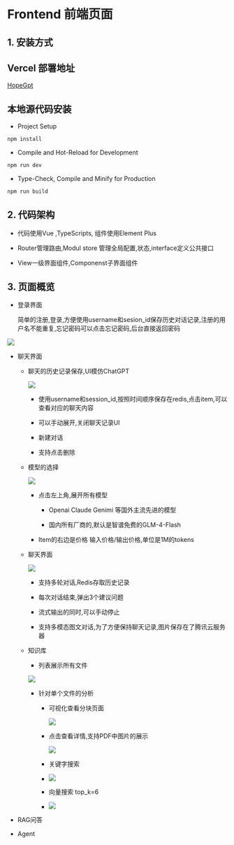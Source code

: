 # Frontend 前端页面

## 1. 安装方式

## Vercel 部署地址

[HopeGpt](https://chat.icehopeflow.cn/home)

## 本地源代码安装

- Project Setup

```sh
npm install
```

- Compile and Hot-Reload for Development

```sh
npm run dev
```

- Type-Check, Compile and Minify for Production

```sh
npm run build
```

## 2. 代码架构

- 代码使用Vue ,TypeScripts, 组件使用Element Plus

- Router管理路由,Modul store 管理全局配置,状态,interface定义公共接口

- View一级界面组件,Componenst子界面组件

## 3. 页面概览

- 登录界面

  简单的注册,登录,方便使用username和sesion_id保存历史对话记录,注册的用户名不能重复,忘记密码可以点击忘记密码,后台直接返回密码

![](C:\Users\iceHope\Desktop\login.png)

- 聊天界面
  
  - 聊天的历史记录保存,UI模仿ChatGPT
    
    ![](C:\Users\iceHope\AppData\Roaming\marktext\images\2024-09-14-09-34-25-image.png)
    
    - 使用username和session_id,按照时间顺序保存在redis,点击item,可以查看对应的聊天内容
    
    - 可以手动展开,关闭聊天记录UI
    
    - 新建对话
    
    - 支持点击删除
  
  - 模型的选择
    
    ![](C:\Users\iceHope\AppData\Roaming\marktext\images\2024-09-14-09-43-50-image.png)
    
    - 点击左上角,展开所有模型
      
      - Openai Claude Genimi 等国外主流先进的模型
      
      - 国内所有厂商的,默认是智谱免费的GLM-4-Flash
    
    - Item的右边是价格 输入价格/输出价格,单位是1M的tokens
  
  - 聊天界面
    
    ![](C:\Users\iceHope\AppData\Roaming\marktext\images\2024-09-14-10-01-43-image.png)
    
    - 支持多轮对话,Redis存取历史记录
    
    - 每次对话结束,弹出3个建议问题
    
    - 流式输出的同时,可以手动停止
    
    - 支持多模态图文对话,为了方便保持聊天记录,图片保存在了腾讯云服务器
  
  - 知识库
    
    - 列表展示所有文件
    
    ![](C:\Users\iceHope\AppData\Roaming\marktext\images\2024-09-14-10-37-53-image.png)
    
    - 针对单个文件的分析
      
      - 可视化查看分块页面
        
        ![](C:\Users\iceHope\AppData\Roaming\marktext\images\2024-09-14-10-54-21-image.png)
      
      - 点击查看详情,支持PDF中图片的展示
        
        
        
        ![](C:\Users\iceHope\AppData\Roaming\marktext\images\2024-09-14-11-02-01-image.png)
      
      - 关键字搜索
      
      - ![](C:\Users\iceHope\AppData\Roaming\marktext\images\2024-09-14-10-58-24-image.png)
      
      - 向量搜索 top_k=6
      
      - ![](C:\Users\iceHope\AppData\Roaming\marktext\images\2024-09-14-11-00-06-image.png)

- RAG问答

- Agent
